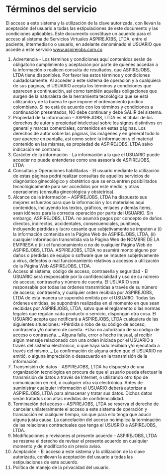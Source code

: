 # Términos del servicio

El acceso a este sistema y la utilización de la clave autorizada, con llevan la aceptación del
usuario a todas las estipulaciones de este documento y las condiciones aplicables. Este
documento constituye un acuerdo para el acceso al sistema de Servicios Virtuales ASPIREJOBS, LTDA,
entre el paciente, intermediario o usuario, en adelante denominado el USUARIO que accede a
este servicio www.aspirejobs.com.co

1. Advertencia - Los términos y condiciones aquí contenidos serán de obligatorio
   cumplimiento y aceptación por parte de quienes accedan a la información o realicen consulta
   de resultados, que ASPIREJOBS, LTDA tiene disponibles. Por favor lea estos términos y condiciones
   cuidadosamente. Al acceder a este sistema de operación y a cualquiera de sus páginas, el
   USUARIO acepta los términos y condiciones que aparecen a continuación, así como también
   aquellas obligaciones que surgen de la naturaleza de la herramienta tecnológica que se está
   utilizando y de la buena fe que impone el ordenamiento jurídico colombiano. Si no está de
   acuerdo con los términos y condiciones a continuación presentados, NO debe continuar y debe
   SALIR del sistema.
2. Propiedad de la información – ASPIREJOBS, LTDA es el titular de los derechos de autor y propiedad
   intelectual sobre los signos distintivos en general y marcas comerciales, contenidos en estas
   páginas. Los derechos de autor sobre las páginas, las imágenes y en general todo lo que
   aparece en pantalla, así como sobre la información y el material contenido en las mismas, es
   propiedad de ASPIREJOBS, LTDA salvo indicación en contrario.
3. Carácter de la información - La información a la que el USUARIO puede acceder no puede
   entenderse como una asesoría de ASPIREJOBS, LTDA
4. Consultas y Operaciones habilitadas - El usuario mediante la utilización de estas páginas
   podrá realizar consultas de aquellos servicios de diagnóstico ginecológico y obstétrico que se
   encuentren posibilitados tecnológicamente para ser accedidos por este medio, y
   otras operaciones (consulta ginecológica y obstetrica).
5. Alcance de la información – ASPIREJOBS, LTDA ha dispuesto sus mejores esfuerzos para que la
   información y los materiales aquí contenidos, incluyendo los textos, gráficos, enlaces y demás
   ítems, sean idóneos para la correcta operación por parte del USUARIO. Sin embargo, ASPIREJOBS, LTDA. no asumirá pagos por concepto de daños directos, indirectos, accidentales,
   consecuenciales, punitivos, incluyendo pérdidas y lucro cesante que subjetivamente se
   imputen a (i) la información contenida en la Página Web de ASPIREJOBS, LTDA, (ii) cualquier
   información transmitida vía la Página Web de NOMBRE DE LA EMPRESA o (iii) el
   funcionamiento o no de cualquier Página Web de ASPIREJOBS, LTDA. ASPIREJOBS, LTDA no asumirá monto
   alguno por daños o pérdidas de equipo o software que se imputen subjetivamente a virus,
   defectos o mal funcionamiento relativos a accesos o utilización de la Página Web ASPIREJOBS, LTDA.
6. Acceso al sistema, código de acceso, contraseña y seguridad - El USUARIO será responsable
   por la confidencialidad y uso de su número de acceso, contraseña y número de cuenta. El
   USUARIO será responsable por todas las órdenes transmitidas a través de su número de
   acceso, contraseña, y cualquier orden recibida por ASPIREJOBS, LTDA de esta manera se supondrá
   emitida por el USUARIO. Todas las órdenes emitidas, se supondrán realizadas en el momento
   en que sean recibidas por ASPIREJOBS, LTDA, salvo que el reglamento o las normas legales que
   regulan cada producto o servicio, dispongan otra cosa. El USUARIO acepta que notificará a
   ASPIREJOBS, LTDA cualquiera de las siguientes situaciones: *Pérdida o robo de su código de acceso,
   contraseña y/o número de cuenta. *Uso no autorizado de su código de acceso o contraseña. _
   Alguna falla, error o hecho inusual, al recibir algún mensaje relacionado con una orden iniciada
   por el USUARIO a través del sistema electrónico, o que haya sido recibida y/o ejecutada a
   través del mismo. _ La confirmación de alguna orden que el USUARIO no emitió, o alguna
   imprecisión o desacuerdo en la transmisión de la información.
7. Transmisión de datos – ASPIREJOBS, LTDA ha dispuesto de una organización tecnológica en
   procura de que el usuario pueda efectuar la transmisión de datos a través de Internet, o
   utilizando otro tipo de comunicación en red, o cualquier otra vía electrónica. Antes de
   suministrar cualquier información el USUARIO deberá autorizar a ASPIREJOBS, LTDA para almacenar y
   tratar sus datos. Dichos datos serán tratados con altas medidas de confidencialidad.
8. Terminación del acceso – ASPIREJOBS, LTDA se reserva el derecho de cancelar unilateralmente el
   acceso a este sistema de operación y transacción en cualquier tiempo, sin que para ello tenga
   que aducir alguna justa causa. La cancelación del acceso no implica la terminación de las
   relaciones contractuales que tenga el USUSRIO a ASPIREJOBS, LTDA.
9. Modificaciones y revisiones al presente acuerdo – ASPIREJOBS, LTDA se reserva el derecho de
   revisar el presente acuerdo en cualquier momento y de modificarlo sin previo aviso.
10. Aceptación - El acceso a este sistema y la utilización de la clave autorizada, conllevan la
    aceptación del usuario a todas las estipulaciones de este acuerdo.
11. Política de manejo de la privacidad del usuario.
